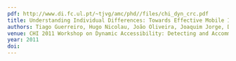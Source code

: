 ```yaml
---
pdf: http://www.di.fc.ul.pt/~tjvg/amc/phd//files/chi_dyn_crc.pdf
title: Understanding Individual Differences: Towards Effective Mobile Interface Design and Adaptation for the Blind
authors: Tiago Guerreiro, Hugo Nicolau, João Oliveira, Joaquim Jorge, Daniel Gonçalves
venue: CHI 2011 Workshop on Dynamic Accessibility: Detecting and Accommodating Differences in Ability and Situation. Vancouver, Canada, May, 2011
year: 2011
doi: 
---
```

